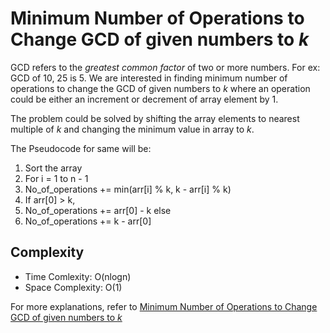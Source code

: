 # Minimum Number of Operations to Change GCD of given numbers to *k*

GCD refers to the *greatest common factor* of two or more numbers. For ex: GCD of 10, 25 is 5.
We are interested in finding minimum number of operations to change the GCD of given numbers to *k* where an operation could be either an increment or decrement of array element by 1.

The problem could be solved by shifting the array elements to nearest multiple of *k* and changing the minimum value in array to *k*.

The Pseudocode for same will be:
1. Sort the array
2. For i = 1 to n - 1 
3.   No_of_operations += min(arr[i] % k, k - arr[i] % k) 
4. If arr[0] > k, 
5.    No_of_operations += arr[0] - k 
   else
6.    No_of_operations += k - arr[0]

## Complexity 
* Time Comlexity: O(nlogn)
* Space Complexity: O(1)

For more explanations, refer to <a href = "https://iq.opengenus.org/minimum-operations-to-make-gcd-k/">Minimum Number of Operations to Change GCD of given numbers to *k*</a>
